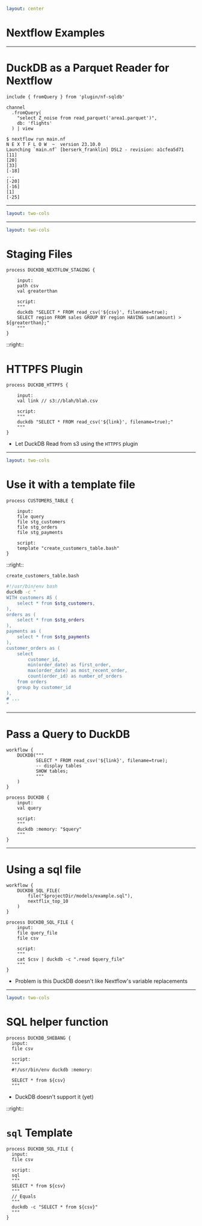 ```yml
layout: center
```

# Nextflow Examples

---

# DuckDB as a Parquet Reader for Nextflow

```nextflow{all|5}
include { fromQuery } from 'plugin/nf-sqldb'

channel
  .fromQuery(
    "select Z_noise from read_parquet('area1.parquet')",
    db: 'flights'
  ) | view
```

<v-click>

```console
$ nextflow run main.nf
N E X T F L O W  ~  version 23.10.0
Launching `main.nf` [berserk_franklin] DSL2 - revision: a1cfea5d71
[11]
[20]
[33]
[-18]
...
[-20]
[-16]
[1]
[-25]
```

</v-click>

---

```yaml
layout: two-cols
```

<!-- # Templating baked in -->

<template v-slot:default>

## dbt

```sql
with customers as (
    select * from {{ ref('stg_customers') }}
),
-- ...
```

<!-- FIXME Add dbt logo -->

</template>
<template v-slot:right>

## Nextflow

```nextflow
process DUCKDB_SQL_FILE {
  input:
  path stg_customers_file

  script:
  """
  duckdb -c "
  with customers as (
    select * from ${stg_customers_file}
  ),
  -- ...
  "
  """
}
```

</template>

<!-- Seeing all of the dbt stuff and thinking: Nextflow can do that -->

---

```yml
layout: two-cols
```

# Staging Files

```nextflow {all,4,9,5,10}
process DUCKDB_NEXTFLOW_STAGING {

    input:
    path csv
    val greaterthan

    script:
    """
    duckdb "SELECT * FROM read_csv('${csv}', filename=true);
    SELECT region FROM sales GROUP BY region HAVING sum(amount) > ${greaterthan};"
    """
}
```

::right::

# HTTPFS Plugin

```nextflow {all,4,8}
process DUCKDB_HTTPFS {

    input:
    val link // s3://blah/blah.csv

    script:
    """
    duckdb "SELECT * FROM read_csv('${link}', filename=true);"
    """
}
```

- Let DuckDB Read from s3 using the `HTTPFS` plugin

<!-- This is powerful because DuckDB can pull only the parts it needs in the parquet files -->

---

```yml
layout: two-cols
```

# Use it with a template file

```nextflow
process CUSTOMERS_TABLE {

    input:
    file query
    file stg_customers
    file stg_orders
    file stg_payments

    script:
    template "create_customers_table.bash"
}
```

::right::

`create_customers_table.bash`

```bash
#!/usr/bin/env bash
duckdb -c "
WITH customers AS (
    select * from $stg_customers,
),
orders as (
    select * from $stg_orders
),
payments as (
    select * from $stg_payments
),
customer_orders as (
    select
        customer_id,
        min(order_date) as first_order,
        max(order_date) as most_recent_order,
        count(order_id) as number_of_orders
    from orders
    group by customer_id
),
# ...
"
```

---

# Pass a Query to DuckDB

```nextflow{all|3-5,12,16}
workflow {
    DUCKDB("""
           SELECT * FROM read_csv('${link}', filename=true);
           -- display tables
           SHOW tables;
           """
    )
}

process DUCKDB {
    input:
    val query

    script:
    """
    duckdb :memory: "$query"
    """
}
```

<!-- TODO Add result -->

---

<!-- Why would you ever want to do that? -->
<!-- TODO # Hook passing a query into SQLbot -->
<!-- --- -->

# Using a sql file

<!-- TODO Test this -->
<!-- TODO Sync up the order of this with passing a query -->

```nextflow{all|3,10,15|4,11,15}
workflow {
    DUCKDB_SQL_FILE(
        file("$projectDir/models/example.sql"),
        nextflix_top_10
    )
}

process DUCKDB_SQL_FILE {
    input:
    file query_file
    file csv

    script:
    """
    cat $csv | duckdb -c ".read $query_file"
    """
}
```

<v-click>

- Problem is this DuckDB doesn't like Nextflow's variable replacements

</v-click>

---

```yml
layout: two-cols
```

# SQL helper function

```nextflow{all|7}
process DUCKDB_SHEBANG {
  input:
  file csv

  script:
  """
  #!/usr/bin/env duckdb :memory:

  SELECT * from ${csv}
  """
```

<v-click>

- DuckDB doesn't support it (yet)

</v-click>

::right::

<v-click>

# `sql` Template

</v-click>

<v-click>

```nextflow {all|6|6-9|11-13}
process DUCKDB_SQL_FILE {
  input:
  file csv

  script:
  sql
  """
  SELECT * from ${csv}
  """
  // Equals
  """
  duckdb -c "SELECT * from ${csv}"
  """
}
```

</v-click>
